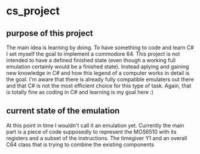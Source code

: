 # cs_project
## purpose of this project
The main idea is learning by doing.
To have something to code and learn C# I set myself the goal to implement a commodore 64.
This project is not intended to have a defined finished state (even though a working full emulation certainly would be a finished state). Instead aplying and gaining new knowledge in C# and how this legend of a computer works in detail is the goal.
I'm aware that there is already fully compatible emulaters out there and that C# is not the most efficient choice for this type of task. Again, that is totally fine as coding in C# and learning is my goal here :)

## current state of the emulation
At this point in time I wouldn't call it an emulation yet.
Currently the main part is a piece of code supposedly to represent the MOS6510 with its registers and a subset of the instructions.
The timegiver Y1 and an overall C64 class that is trying to combine the existing components